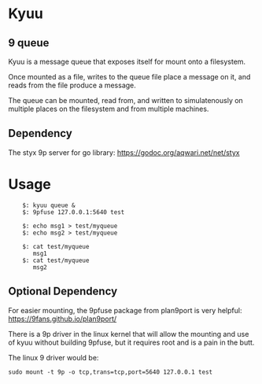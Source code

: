 # Kyuu

## 9 queue

Kyuu is a message queue that exposes itself for mount onto a filesystem.

Once mounted as a file, writes to the queue file place a message on it,
and reads from the file produce a message.

The queue can be mounted, read from, and written to simulatenously on
multiple places on the filesystem and from multiple machines.

## Dependency

The styx 9p server for go library:
    https://godoc.org/aqwari.net/net/styx

# Usage

        $: kyuu queue &
        $: 9pfuse 127.0.0.1:5640 test

        $: echo msg1 > test/myqueue
        $: echo msg2 > test/myqueue

        $: cat test/myqueue
           msg1
        $: cat test/myqueue
           msg2

## Optional Dependency

For easier mounting, the 9pfuse package from plan9port is very helpful:
    https://9fans.github.io/plan9port/

There is a 9p driver in the linux kernel that will allow the mounting
and use of kyuu without building 9pfuse, but it requires root and is
a pain in the butt.

The linux 9 driver would be:

    sudo mount -t 9p -o tcp,trans=tcp,port=5640 127.0.0.1 test
